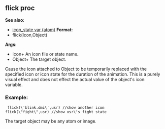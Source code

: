 ## flick proc
**See also:**
+   [icon_state var (atom)](/ref/atom/var/icon_state.md) <!-- -->
**Format:**
+   flick(Icon,Object)
<!-- -->
**Args:**
+   Icon+ An icon file or state name.
+   Object+ The target object.


Cause the icon attached to Object to be temporarily replaced
with the specified icon or icon state for the duration of the animation.
This is a purely visual effect and does not effect the actual value of
the object\'s icon variable.
### Example:

```
 flick(\'blink.dmi\',usr) //show another icon
flick(\"fight\",usr) //show usr\'s fight state 
```
 

The
target object may be any atom or image.